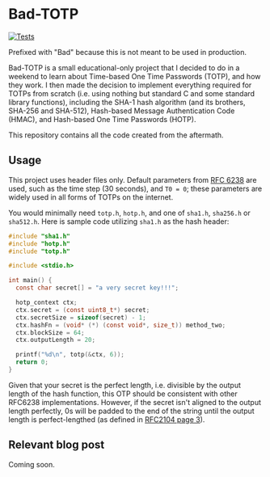 # Bad-TOTP

[![Tests](https://github.com/jameshi16/Bad-TOTP/actions/workflows/tests.yml/badge.svg)](https://github.com/jameshi16/Bad-TOTP/actions/workflows/tests.yml)

Prefixed with "Bad" because this is not meant to be used in production.

Bad-TOTP is a small educational-only project that I decided to do in a weekend to learn about Time-based One Time Passwords (TOTP), and how they work. I then made the decision to implement everything required for TOTPs from scratch (i.e. using nothing but standard C and some standard library functions), including the SHA-1 hash algorithm (and its brothers, SHA-256 and SHA-512), Hash-based Message Authentication Code (HMAC), and Hash-based One Time Passwords (HOTP).

This repository contains all the code created from the aftermath.

## Usage

This project uses header files only. Default parameters from [RFC 6238](https://tools.ietf.org/html/rfc6238) are used, such as the time step (30 seconds), and `T0 = 0`; these parameters are widely used in all forms of TOTPs on the internet. 

You would minimally need `totp.h`, `hotp.h`, and one of `sha1.h`, `sha256.h` or `sha512.h`. Here is sample code utilizing `sha1.h` as the hash header:

```c
#include "sha1.h"
#include "hotp.h"
#include "totp.h"

#include <stdio.h>

int main() {
  const char secret[] = "a very secret key!!!";

  hotp_context ctx;
  ctx.secret = (const uint8_t*) secret;
  ctx.secretSize = sizeof(secret) - 1;
  ctx.hashFn = (void* (*) (const void*, size_t)) method_two;
  ctx.blockSize = 64;
  ctx.outputLength = 20;

  printf("%d\n", totp(&ctx, 6));
  return 0;
}
```

Given that your secret is the perfect length, i.e. divisible by the output length of the hash function, this OTP should be consistent with other RFC6238 implementations. However, if the secret isn't aligned to the output length perfectly, 0s will be padded to the end of the string until the output length is perfect-lengthed (as defined in [RFC2104 page 3](https://tools.ietf.org/html/rfc2104#page-3)).

## Relevant blog post

Coming soon.

